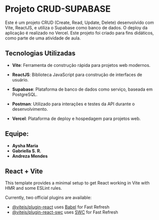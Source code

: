 # Projeto CRUD-SUPABASE

Este é um projeto CRUD (Create, Read, Update, Delete) desenvolvido com Vite, ReactJS, e utiliza o Supabase como banco de dados. O deploy da aplicação é realizado no Vercel. Este projeto foi criado para fins didáticos, como parte de uma atividade de aula. 


## Tecnologias Utilizadas 


- **Vite**: Ferramenta de construção rápida para projetos web modernos. 

- **ReactJS**: Biblioteca JavaScript para construção de interfaces de usuário. 

- **Supabase**: Plataforma de banco de dados como serviço, baseada em PostgreSQL. 

- **Postman**: Utilizado para interações e testes da API durante o desenvolvimento. 

- **Vercel**: Plataforma de deploy e hospedagem para projetos web.

## Equipe:
- **Aysha Maria**
- **Gabriella S. R.**
- **Andreza Mendes**


## React + Vite

This template provides a minimal setup to get React working in Vite with HMR and some ESLint rules.

Currently, two official plugins are available:

- [@vitejs/plugin-react](https://github.com/vitejs/vite-plugin-react/blob/main/packages/plugin-react/README.md) uses [Babel](https://babeljs.io/) for Fast Refresh
- [@vitejs/plugin-react-swc](https://github.com/vitejs/vite-plugin-react-swc) uses [SWC](https://swc.rs/) for Fast Refresh
